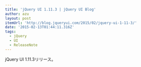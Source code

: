 ```yaml
---
title: 'jQuery UI 1.11.3 | jQuery UI Blog'
author: azu
layout: post
itemUrl: 'http://blog.jqueryui.com/2015/02/jquery-ui-1-11-3/'
date: '2015-02-13T01:44:11.316Z'
tags:
  - jQuery
  - UI
  - ReleaseNote
---
```

jQuery UI 1.11.3リリース。

